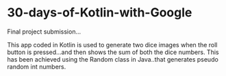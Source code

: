 # 30-days-of-Kotlin-with-Google
Final project submission...

This app coded in Kotlin is used to generate two dice images when the roll button is pressed...and then shows the sum of both the dice numbers.
This has been achieved using the Random class in Java..that generates pseudo random int numbers.
